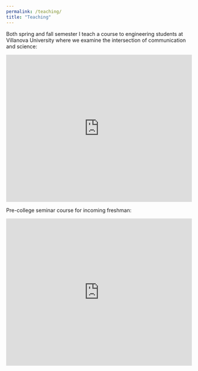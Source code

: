 ```yaml
---
permalink: /teaching/
title: "Teaching"
---
```


<p>Both spring and fall semester I teach a course to engineering students at Villanova University where we examine the intersection of communication and science:</p>


<embed src="https://johnnygainer.github.io/assets/images/comm1102syllabus.pdf" width="100%" height="400px"/>



<p>Pre-college seminar course for incoming freshman:</p>




<embed src="https://johnnygainer.github.io/assets/images/gainer-precollege-course.pdf" width="100%" height="400px"/>
